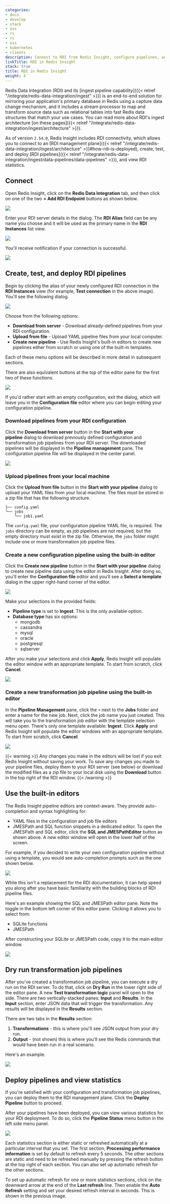 ```yaml
---
categories:
- docs
- develop
- stack
- oss
- rs
- rc
- oss
- kubernetes
- clients
description: Connect to RDI from Redis Insight, configure pipelines, and more.
linkTitle: RDI in Redis Insight
stack: true
title: RDI in Redis Insight
weight: 4
---
```


Redis Data Integration (RDI) and its [ingest pipeline capability]({{< relref "/integrate/redis-data-integration/ingest" >}}) is an end-to-end solution for mirroring your application's primary database in Redis using a capture data change mechanism, and it includes a stream processor to map and transform source data such as relational tables into fast Redis data structures that match your use cases.
You can read more about RDI's ingest architecture [on these pages]({{< relref "/integrate/redis-data-integration/ingest/architecture" >}}).

As of version `2.54.0`, Redis Insight includes RDI connectivity, which allows you to connect to an [RDI management plane]({{< relref "/integrate/redis-data-integration/ingest/architecture" >}}#how-rdi-is-deployed), create, test, and deploy [RDI pipelines]({{< relref "/integrate/redis-data-integration/ingest/data-pipelines/data-pipelines" >}}), and view RDI statistics.

## Connect

Open Redis Insight, click on the **Redis Data Integration** tab, and then click on one of the two **+ Add RDI Endpoint** buttons as shown below.

<img src="../images/ri-rdi-add-endpoint1.png">

Enter your RDI server details in the dialog. The **RDI Alias** field can be any name you choose and it will be used as the primary name in the **RDI Instances** list view.

<img src="../images/ri-rdi-add-endpoint2.png">

You'll receive notification if your connection is successful.

<img src="../images/ri-rdi-endpoint-added.png">

## Create, test, and deploy RDI pipelines

Begin by clicking the alias of your newly configured RDI connection in the **RDI Instances** view (for example, **Test connection** in the above image). You'll see the following dialog.

<img src="../images/ri-rdi-pl-start.png">

Choose from the following options:

- **Download from server** - Download already-defined pipelines from your RDI configuration.
- **Upload from file** - Upload YAML pipeline files from your local computer.
- **Create new pipeline** - Use Redis Insight's built-in editors to create new pipelines either from scratch or using one of the built-in templates.

Each of these menu options will be described in more detail in subsequent sections.

There are also equivalent buttons at the top of the editor pane for the first two of these functions.

<img src="../images/ri-rdi-pl-editor-minibuttons.png">

If you'd rather start with an empty configuration, exit the dialog, which will leave you in the **Configuration file** editor where you can begin editing your configuration pipeline.

### Download pipelines from your RDI configuration

Click the **Download from server** button in the **Start with your pipeline** dialog to download previously defined configuration and transformation job pipelines from your RDI server. The downloaded pipelines will be displayed in the **Pipeline management** pane. The configuration pipeline file will be displayed in the center panel.

<img src="../images/ri-rdi-pl-dl.png">

### Upload pipelines from your local machine

Click the **Upload from file** button in the **Start with your pipeline** dialog to upload your YAML files from your local machine. The files must be stored in a zip file that has the following structure.

```
├── config.yaml
└── jobs
    └── job1.yaml
```

The `config.yaml` file, your configuration pipeline YAML file, is required. The `jobs` directory can be empty, as job pipelines are not required, but the empty directory must exist in the zip file. Otherwise, the `jobs` folder might include one or more transformation job pipeline files.

### Create a new configuration pipeline using the built-in editor

Click the **Create new pipeline** button in the **Start with your pipeline** dialog to create new pipeline data using the editor in Redis Insight. After doing so, you'll enter the **Configuration file** editor and you'll see a **Select a template** dialog in the upper right-hand corner of the editor.

<img src="../images/ri-rdi-pl-editor-dlg.png">

Make your selections in the provided fields:

- **Pipeline type** is set to **Ingest**. This is the only available option.
- **Database type** has six options:
  - mongodb
  - cassandra
  - mysql
  - oracle
  - postgresql
  - sqlserver

After you make your selections and click **Apply**, Redis Insight will populate the editor window with an appropriate template. To start from scratch, click **Cancel**.

<img src="../images/ri-rdi-pl-editor-template.png">

### Create a new transformation job pipeline using the built-in editor

In the **Pipeline Management** pane, click the `+` next to the **Jobs** folder and enter a name for the new job.
Next, click the job name you just created.
This will take you to the transformation job editor with the template selection menu open. There's only one template available: **Ingest**. Click **Apply** and Redis Insight will populate the editor windows with an appropriate template. To start from scratch, click **Cancel**.

<img src="../images/ri-rdi-job-editor-template.png">

{{< warning >}}
Any changes you make in the editors will be lost if you exit Redis Insight without saving your work. To save any changes you made to your pipeline files, deploy them to your RDI server (see below) or download the modified files as a zip file to your local disk using the **Download** button in the top right of the RDI window.
{{< /warning >}}

## Use the built-in editors

The Redis Insight pipeline editors are context-aware. They provide auto-completion and syntax highlighting for:

- YAML files in the configuration and job file editors
- JMESPath and SQL function snippets in a dedicated editor. To open the JMESPath and SQL editor, click the **SQL and JMESPathEditor** button as shown above. A new editor window will open in the lower half of the screen.

For example, if you decided to write your own configuration pipeline without using a template, you would see auto-completion prompts such as the one shown below.

<img src="../images/ri-rdi-pl-editor-autoc.png">

While this isn't a replacement for the RDI documentation, it can help speed you along after you have basic familiarity with the building blocks of RDI pipeline files.

Here's an example showing the SQL and JMESPath editor pane. Note the toggle in the bottom left corner of this editor pane. Clicking it allows you to select from:

- SQLite functions
- JMESPath

After constructing your SQLite or JMESPath code, copy it to the main editor window.

<img src="../images/ri-rdi-pl-editor-sql-minie.png">

## Dry run transformation job pipelines

After you've created a transformation job pipeline, you can execute a dry run on the RDI server. To do that, click on **Dry Run** in the lower right side of the editor pane. A new **Test transformation logic** panel will open to the side. There are two vertically-stacked panes: **Input** and **Results**. In the **Input** section, enter JSON data that will trigger the transformation. Any results will be displayed in the **Results** section.

There are two tabs in the **Results** section:

1. **Transformations** - this is where you'll see JSON output from your dry run.
1. **Output** - (not shown) this is where you'll see the Redis commands that would have been run in a real scenario.

Here's an example.

<img src="../images/ri-rdi-pl-dryrun.png">

## Deploy pipelines and view statistics

If you're satisfied with your configuration and transformation job pipelines, you can deploy them to the RDI management plane. Click the **Deploy Pipeline** button to proceed.

After your pipelines have been deployed, you can view various statistics for your RDI deployment. To do so, click  the **Pipeline Status** menu button in the left side menu panel.

<img src="../images/ri-rdi-stats-view.png">

Each statistics section is either static or refreshed automatically at a particular interval that you set.
The first section, **Processing performance information** is set by default to refresh every 5 seconds.
The other sections are static and need to be refreshed manually by pressing the refresh button at the top right of each section.
You can also set up automatic refresh for the other sections.

To set up automatic refresh for one or more statistics sections, click on the downward arrow at the end of the **Last refresh** line.
Then enable the **Auto Refresh** setting and set your desired refresh interval in seconds. This is shown in the previous image.
